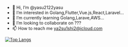 - 👋 Hi, I’m @yasu2122yasu
- 👀 I’m interested in Golang,Flutter,Vue.js,React,Laravel...
- 🌱 I’m currently learning Golang,Larave,AWS...
- 💞️ I’m looking to collaborate on ???
- 📫 How to reach me ya2su1shi2@icloud.com

[![Top Langs](https://github-readme-stats.vercel.app/api/top-langs/?username={yasu2122yasu}
)](https://github.com/anuraghazra/github-readme-stats)
